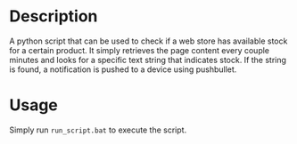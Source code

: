# Description
A python script that can be used to check if a web store has available stock for a certain product.
It simply retrieves the page content every couple minutes and looks for a specific text string that indicates stock. If the string is found, a notification is pushed to a device using pushbullet.

# Usage
Simply run `run_script.bat` to execute the script.
